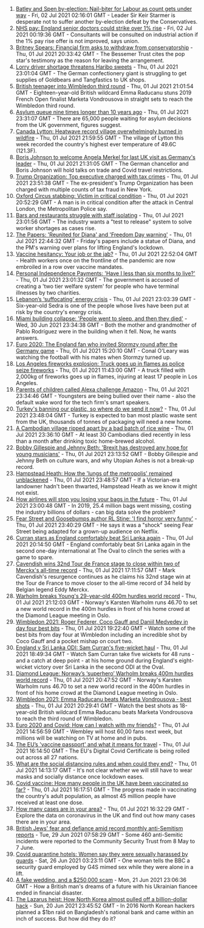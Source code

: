 1. [Batley and Spen by-election: Nail-biter for Labour as count gets under way](https://www.bbc.co.uk/news/uk-politics-57686817) - Fri, 02 Jul 2021 02:16:01 GMT - Leader Sir Keir Starmer is desperate not to suffer another by-election defeat by the Conservatives.
2. [NHS pay: England senior doctors could strike over 1% rise](https://www.bbc.co.uk/news/health-57690068) - Fri, 02 Jul 2021 00:19:36 GMT - Consultants will be consulted on industrial action if the 1% pay rise offer is not improved, says union.
3. [Britney Spears: Financial firm asks to withdraw from conservatorship](https://www.bbc.co.uk/news/entertainment-arts-57687675) - Thu, 01 Jul 2021 20:33:42 GMT - The Bessemer Trust cites the pop star's testimony as the reason for leaving the arrangement.
4. [Lorry driver shortage threatens Haribo sweets](https://www.bbc.co.uk/news/business-57690505) - Thu, 01 Jul 2021 23:01:04 GMT - The German confectionery giant is struggling to get supplies of Goldbears and Tangfastics to UK shops.
5. [British teenager into Wimbledon third round](https://www.bbc.co.uk/sport/tennis/57689514) - Thu, 01 Jul 2021 21:01:54 GMT - Eighteen-year-old British wildcard Emma Raducanu stuns 2019 French Open finalist Marketa Vondrousova in straight sets to reach the Wimbledon third round.
6. [Asylum queue nine times longer than 10 years ago](https://www.bbc.co.uk/news/uk-57681920) - Thu, 01 Jul 2021 23:31:07 GMT - There are 65,000 people waiting for asylum decisions from the UK government, figures suggest.
7. [Canada Lytton: Heatwave record village overwhelmingly burned in wildfire](https://www.bbc.co.uk/news/world-us-canada-57678054) - Thu, 01 Jul 2021 21:59:55 GMT - The village of Lytton this week recorded the country's highest ever temperature of 49.6C (121.3F).
8. [Boris Johnson to welcome Angela Merkel for last UK visit as Germany's leader](https://www.bbc.co.uk/news/uk-politics-57686826) - Thu, 01 Jul 2021 21:31:05 GMT - The German chancellor and Boris Johnson will hold talks on trade and Covid travel restrictions.
9. [Trump Organization: Top executive charged with tax crimes](https://www.bbc.co.uk/news/business-57669976) - Thu, 01 Jul 2021 23:51:38 GMT - The ex-president's Trump Organization has been charged with multiple counts of tax fraud in New York.
10. [Oxford Circus stabbing: Victim in critical condition](https://www.bbc.co.uk/news/uk-england-london-57690047) - Thu, 01 Jul 2021 20:52:29 GMT - A man is in critical condition after the attack in Central London, the Metropolitan Police say.
11. [Bars and restaurants struggle with staff isolating](https://www.bbc.co.uk/news/business-57685834) - Thu, 01 Jul 2021 23:01:56 GMT - The industry wants a "test to release" system to solve worker shortages as cases rise.
12. [The Papers: 'Reunited for Diana' and 'Freedom Day warning'](https://www.bbc.co.uk/news/blogs-the-papers-57690055) - Thu, 01 Jul 2021 22:44:32 GMT - Friday's papers include a statue of Diana, and the PM's warning over plans for lifting England's lockdown.
13. [Vaccine hesitancy: Your job or the jab?](https://www.bbc.co.uk/news/world-us-canada-57686717) - Thu, 01 Jul 2021 22:52:04 GMT - Health workers once on the frontline of the pandemic are now embroiled in a row over vaccine mandates.
14. [Personal Independence Payments: 'Have I less than six months to live?'](https://www.bbc.co.uk/news/uk-57688734) - Thu, 01 Jul 2021 23:01:32 GMT - The government is accused of creating a 'two tier welfare system' for people who have terminal illnesses by two charities.
15. [Lebanon’s ‘suffocating’ energy crisis](https://www.bbc.co.uk/news/world-middle-east-57685203) - Thu, 01 Jul 2021 23:03:39 GMT - Six-year-old Sedra is one of the people whose lives have been put at risk by the country's energy crisis.
16. [Miami building collapse: 'People went to sleep, and then they died'](https://www.bbc.co.uk/news/world-us-canada-57674422) - Wed, 30 Jun 2021 23:34:38 GMT - Both the mother and grandmother of Pablo Rodríguez were in the building when it fell. Now, he wants answers.
17. [Euro 2020: The England fan who invited Stormzy round after the Germany game](https://www.bbc.co.uk/news/newsbeat-57684981) - Thu, 01 Jul 2021 15:20:10 GMT - Conal O'Leary was watching the football with his mates when Stormzy turned up.
18. [Los Angeles fireworks explosion: Truck goes up in flames as police seize fireworks](https://www.bbc.co.uk/news/world-us-canada-57682375) - Thu, 01 Jul 2021 11:43:00 GMT - A truck filled with 2,000kg of fireworks goes up in flames, injuring at least 17 people in Los Angeles.
19. [Parents of children called Alexa challenge Amazon](https://www.bbc.co.uk/news/technology-57680173) - Thu, 01 Jul 2021 23:34:46 GMT - Youngsters are being bullied over their name - also the default wake word for the tech firm's smart speakers.
20. [Turkey's banning our plastic, so where do we send it now?](https://www.bbc.co.uk/news/uk-57680723) - Thu, 01 Jul 2021 23:48:04 GMT - Turkey is expected to ban most plastic waste sent from the UK, thousands of tonnes of packaging will need a new home.
21. [A Cambodian village ripped apart by a bad batch of rice wine](https://www.bbc.co.uk/news/world-asia-57496790) - Thu, 01 Jul 2021 23:36:10 GMT - At least 30 Cambodians died recently in less than a month after drinking toxic home-brewed alcohol.
22. [Bobby Gillespie and Jehnny Beth: 'Brexit has destroyed any hope for young musicians'](https://www.bbc.co.uk/news/entertainment-arts-57637116) - Thu, 01 Jul 2021 23:13:52 GMT - Bobby Gillespie and Jehnny Beth on culture wars, and why Utopian Ashes is not a break-up record.
23. [Hampstead Heath: How the 'lungs of the metropolis' remained unblackened](https://www.bbc.co.uk/news/uk-england-london-57656978) - Thu, 01 Jul 2021 23:48:57 GMT - If a Victorian-era landowner hadn't been thwarted, Hampstead Heath as we know it might not exist.
24. [How airlines will stop you losing your bags in the future](https://www.bbc.co.uk/news/business-57232744) - Thu, 01 Jul 2021 23:00:48 GMT - In 2019, 25.4 million bags went missing, costing the industry billions of dollars - can big data solve the problem?
25. [Fear Street and Goosebumps author RL Stine: 'I find horror very funny'](https://www.bbc.co.uk/news/newsbeat-57663046) - Thu, 01 Jul 2021 23:40:29 GMT - He says it was a "shock" seeing Fear Street being adapted for a grown-up audience on Netflix.
26. [Curran stars as England comfortably beat Sri Lanka again](https://www.bbc.co.uk/sport/cricket/57668359) - Thu, 01 Jul 2021 20:14:50 GMT - England comfortably beat Sri Lanka again in the second one-day international at The Oval to clinch the series with a game to spare.
27. [Cavendish wins 32nd Tour de France stage to close within two of Merckx's all-time record](https://www.bbc.co.uk/sport/cycling/57686066) - Thu, 01 Jul 2021 17:11:57 GMT - Mark Cavendish's resurgence continues as he claims his 32nd stage win at the Tour de France to move closer to the all-time record of 34 held by Belgian legend Eddy Merckx.
28. [Warholm breaks Young's 29-year-old 400m hurdles world record](https://www.bbc.co.uk/sport/athletics/57689153) - Thu, 01 Jul 2021 21:12:03 GMT - Norway's Karsten Warholm runs 46.70 to set a new world record in the 400m hurdles in front of his home crowd at the Diamond League meeting in Oslo.
29. [Wimbledon 2021: Roger Federer, Coco Gauff and Daniil Medvedev in day four best bits](https://www.bbc.co.uk/sport/av/tennis/57686362) - Thu, 01 Jul 2021 19:22:40 GMT - Watch some of the best bits from day four at Wimbledon including an incredible shot by Coco Gauff and a pocket mishap on court two.
30. [England v Sri Lanka ODI: Sam Curran's five-wicket haul](https://www.bbc.co.uk/sport/av/cricket/57688302) - Thu, 01 Jul 2021 18:49:34 GMT - Watch Sam Curran take five wickets for 48 runs - and a catch at deep point - at his home ground during England's eight-wicket victory over Sri Lanka in the second ODI at the Oval.
31. [Diamond League: Norway’s ‘superhero’ Warholm breaks 400m hurdles world record](https://www.bbc.co.uk/sport/av/athletics/57690155) - Thu, 01 Jul 2021 20:47:52 GMT - Norway's Karsten Warholm runs 46.70 to set a new world record in the 400m hurdles in front of his home crowd at the Diamond League meeting in Oslo.
32. [Wimbledon 2021: Emma Raducanu beats Marketa Vondrousova - best shots](https://www.bbc.co.uk/sport/av/tennis/57690135) - Thu, 01 Jul 2021 20:29:41 GMT - Watch the best shots as 18-year-old British wildcard Emma Raducanu beats Marketa Vondrousova to reach the third round of Wimbledon.
33. [Euro 2020 and Covid: How can I watch with my friends?](https://www.bbc.co.uk/news/uk-57386719) - Thu, 01 Jul 2021 14:56:59 GMT - Wembley will host 60,00 fans next week, but millions will be watching on TV at home and in pubs.
34. [The EU’s 'vaccine passport' and what it means for travel](https://www.bbc.co.uk/news/explainers-57665765) - Thu, 01 Jul 2021 16:14:50 GMT - The EU's Digital Covid Certificate is being rolled out across all 27 nations.
35. [What are the social distancing rules and when could they end?](https://www.bbc.co.uk/news/uk-51506729) - Thu, 01 Jul 2021 14:13:17 GMT - It's not clear whether we will still have to wear masks and socially distance once lockdown eases.
36. [Covid vaccine: How many people in the UK have been vaccinated so far?](https://www.bbc.co.uk/news/health-55274833) - Thu, 01 Jul 2021 16:17:51 GMT - The progress made in vaccinating the country's adult population, as almost 45 million people have received at least one dose.
37. [How many cases are in your area?](https://www.bbc.co.uk/news/uk-51768274) - Thu, 01 Jul 2021 16:32:29 GMT - Explore the data on coronavirus in the UK and find out how many cases there are in your area.
38. [British Jews' fear and defiance amid record monthly anti-Semitism reports](https://www.bbc.co.uk/news/uk-57339266) - Tue, 29 Jun 2021 07:58:29 GMT - Some 460 anti-Semitic incidents were reported to the Community Security Trust from 8 May to 7 June.
39. [Covid quarantine hotels: Women say they were sexually harassed by guards](https://www.bbc.co.uk/news/stories-57609164) - Sat, 26 Jun 2021 03:23:11 GMT - One woman tells the BBC a security guard employed by G4S mimed sex while they were alone in a lift.
40. [A fake wedding, and a $250,000 scam](https://www.bbc.co.uk/news/world-europe-57358241) - Mon, 21 Jun 2021 23:06:36 GMT - How a British man's dreams of a future with his Ukrainian fiancee ended in financial disaster.
41. [The Lazarus heist: How North Korea almost pulled off a billion-dollar hack](https://www.bbc.co.uk/news/stories-57520169) - Sun, 20 Jun 2021 23:45:52 GMT - In 2016 North Korean hackers planned a $1bn raid on Bangladesh's national bank and came within an inch of success. But how did they do it?
